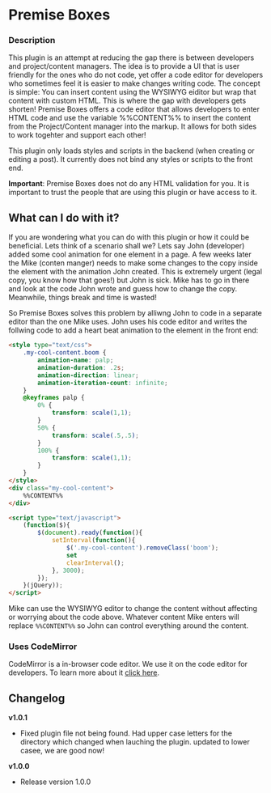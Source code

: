 # Premise Boxes #

### Description

This plugin is an attempt at reducing the gap there is between developers and project/content managers. The idea is to provide a UI that is user friendly for the ones who do not code, yet offer a code editor for developers who sometimes feel it is easier to make changes writing code. The concept is simple: You can insert content using the WYSIWYG eiditor but wrap that content with custom HTML. This is where the gap with developers gets shorten! Premise Boxes offers a code editor that allows developers to enter HTML code and use the variable %%CONTENT%% to insert the content from the Project/Content manager into the markup. It allows for both sides to work togehter and support each other!

This plugin only loads styles and scripts in the backend (when creating or editing a post). It currently does not bind any styles or scripts to the front end.

**Important**: Premise Boxes does not do any HTML validation for you. It is important to trust the people that are using this plugin or have access to it.

## What can I do with it? ##

If you are wondering what you can do with this plugin or how it could be beneficial. Lets think of a scenario shall we? Lets say John (developer) added some cool animation for one element in a page. A few weeks later the Mike (conten manger) needs to make some changes to the copy inside the element with the animation John created. This is extremely urgent (legal copy, you know how that goes!) but John is sick. Mike has to go in there and look at the code John wrote and guess how to change the copy. Meanwhile, things break and time is wasted!

So Premise Boxes solves this problem by alliwng John to code in a separate editor than the one Mike uses. John uses his code editor and writes the follwing code to add a heart beat animation to the element in the front end:

```html
<style type="text/css">
	.my-cool-content.boom {
		animation-name: palp;
		animation-duration: .2s;
		animation-direction: linear;
		animation-iteration-count: infinite;
	}
	@keyframes palp {
		0% {
			transform: scale(1,1);
		}
		50% {
			transform: scale(.5,.5);
		}
		100% {
			transform: scale(1,1);
		}
	}
</style>
<div class="my-cool-content">
	%%CONTENT%%
</div>

<script type="text/javascript">
	(function($){
		$(document).ready(function(){
			setInterval(function(){
				$('.my-cool-content').removeClass('boom');
				set
				clearInterval();
			}, 3000);
		});
	}(jQuery));
</script>
```

Mike can use the WYSIWYG editor to change the content without affecting or worrying about the code above. Whatever content Mike enters will replace `%%CONTENT%%` so John can control everything around the content.

### Uses CodeMirror

CodeMirror is a in-browser code editor. We use it on the code editor for developers. To learn more about it [click here](http://codemirror.com/).

## Changelog

**v1.0.1**
* Fixed plugin file not being found. Had upper case letters for the directory which changed when lauching the plugin. updated to lower casee, we are good now!

**v1.0.0**
* Release version 1.0.0